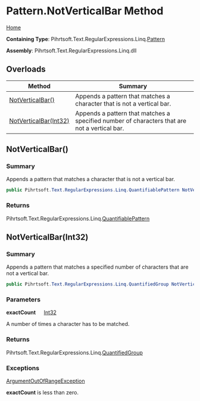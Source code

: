 # Pattern\.NotVerticalBar Method

[Home](../../../../../../README.md)

**Containing Type**: Pihrtsoft\.Text\.RegularExpressions\.Linq\.[Pattern](../README.md)

**Assembly**: Pihrtsoft\.Text\.RegularExpressions\.Linq\.dll

## Overloads

| Method | Summary |
| ------ | ------- |
| [NotVerticalBar()](#Pihrtsoft_Text_RegularExpressions_Linq_Pattern_NotVerticalBar) | Appends a pattern that matches a character that is not a vertical bar\. |
| [NotVerticalBar(Int32)](#Pihrtsoft_Text_RegularExpressions_Linq_Pattern_NotVerticalBar_System_Int32_) | Appends a pattern that matches a specified number of characters that are not a vertical bar\. |

## NotVerticalBar\(\) <a name="Pihrtsoft_Text_RegularExpressions_Linq_Pattern_NotVerticalBar"></a>

### Summary

Appends a pattern that matches a character that is not a vertical bar\.

```csharp
public Pihrtsoft.Text.RegularExpressions.Linq.QuantifiablePattern NotVerticalBar()
```

### Returns

Pihrtsoft\.Text\.RegularExpressions\.Linq\.[QuantifiablePattern](../../QuantifiablePattern/README.md)

## NotVerticalBar\(Int32\) <a name="Pihrtsoft_Text_RegularExpressions_Linq_Pattern_NotVerticalBar_System_Int32_"></a>

### Summary

Appends a pattern that matches a specified number of characters that are not a vertical bar\.

```csharp
public Pihrtsoft.Text.RegularExpressions.Linq.QuantifiedGroup NotVerticalBar(int exactCount)
```

### Parameters

**exactCount** &emsp; [Int32](https://docs.microsoft.com/en-us/dotnet/api/system.int32)

A number of times a character has to be matched\.

### Returns

Pihrtsoft\.Text\.RegularExpressions\.Linq\.[QuantifiedGroup](../../QuantifiedGroup/README.md)

### Exceptions

[ArgumentOutOfRangeException](https://docs.microsoft.com/en-us/dotnet/api/system.argumentoutofrangeexception)

**exactCount** is less than zero\.

